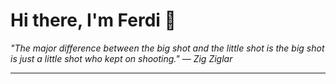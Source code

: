 <h1>Hi there, I'm Ferdi 👋</h1>

<p><em>
  "The major difference between the big shot and the little shot is the big shot is just a little shot who kept on shooting." — Zig Ziglar
</em></p>

---
